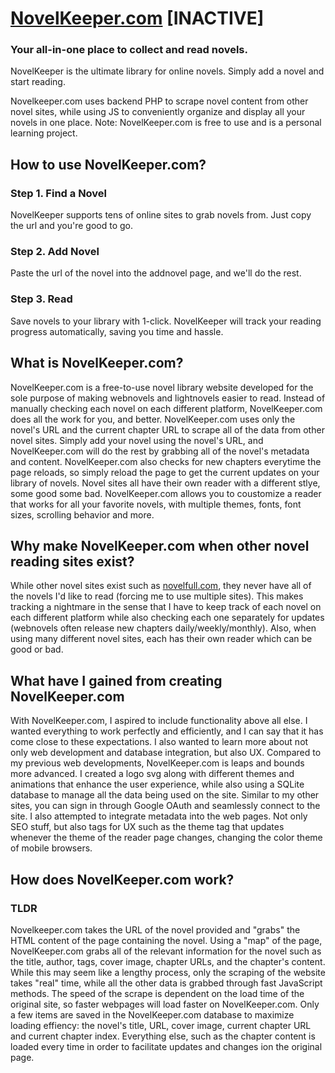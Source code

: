 # [NovelKeeper.com](https://www.novelkeeper.com) [INACTIVE]
### Your all-in-one place to collect and read novels.
NovelKeeper is the ultimate library for online novels. Simply add a novel and start reading.
 
Novelkeeper.com uses backend PHP to scrape novel content from other novel sites, while using JS to conveniently organize and display all your novels in one place. 
Note: NovelKeeper.com is free to use and is a personal learning project. 

## How to use NovelKeeper.com?
### Step 1. Find a Novel
NovelKeeper supports tens of online sites to grab novels from. Just copy the url and you're good to go.

### Step 2. Add Novel
Paste the url of the novel into the addnovel page, and we'll do the rest.

### Step 3. Read
Save novels to your library with 1-click. NovelKeeper will track your reading progress automatically, saving you time and hassle.

## What is NovelKeeper.com?
 NovelKeeper.com is a free-to-use novel library website developed for the sole purpose of making webnovels and lightnovels easier to read. Instead of manually checking each novel on each different platform, NovelKeeper.com does all the work for you, and better. NovelKeeper.com uses only the novel's URL and the current chapter URL to scrape all of the data from other novel sites. Simply add your novel using the novel's URL, and NovelKeeper.com will do the rest by grabbing all of the novel's metadata and content. NovelKeeper.com also checks for new chapters everytime the page reloads, so simply reload the page to get the current updates on your library of novels. Novel sites all have their own reader with a different stlye, some good some bad. NovelKeeper.com allows you to coustomize a reader that works for all your favorite novels, with multiple themes, fonts, font sizes, scrolling behavior and more. 
 
 ## Why make NovelKeeper.com when other novel reading sites exist?
 While other novel sites exist such as [novelfull.com](https://www.novelfull.com), they never have all of the novels I'd like to read (forcing me to use multiple sites). This makes tracking a nightmare in the sense that I have to keep track of each novel on each different platform while also checking each one separately for updates (webnovels often release new chapters daily/weekly/monthly). Also, when using many different novel sites, each has their own reader which can be good or bad. 
 
 ## What have I gained from creating NovelKeeper.com
 With NovelKeeper.com, I aspired to include functionality above all else. I wanted everything to work perfectly and efficiently, and I can say that it has come close to these expectations. I also wanted to learn more about not only web development and database integration, but also UX. Compared to my previous web developments, NovelKeeper.com is leaps and bounds more advanced. I created a logo svg along with different themes and animations that enhance the user experience, while also using a SQLite database to manage all the data being used on the site. Similar to my other sites, you can sign in through Google OAuth and seamlessly connect to the site. I also attempted to integrate metadata into the web pages. Not only SEO stuff, but also tags for UX such as the theme tag that updates whenever the theme of the reader page changes, changing the color theme of mobile browsers. 
 
 ## How does NovelKeeper.com work?
 ### TLDR
 Novelkeeper.com takes the URL of the novel provided and "grabs" the HTML content of the page containing the novel. Using a "map" of the page, NovelKeeper.com grabs all of the relevant information for the novel such as the title, author, tags, cover image, chapter URLs, and the chapter's content. While this may seem like a lengthy process, only the scraping of the website takes "real" time, while all the other data is grabbed through fast JavaScript methods. The speed of the scrape is dependent on the load time of the original site, so faster webpages will load faster on NovelKeeper.com. Only a few items are saved in the NovelKeeper.com database to maximize loading effiency: the novel's title, URL, cover image, current chapter URL and current chapter index. Everything else, such as the chapter content is loaded every time in order to facilitate updates and changes ion the original page. 
